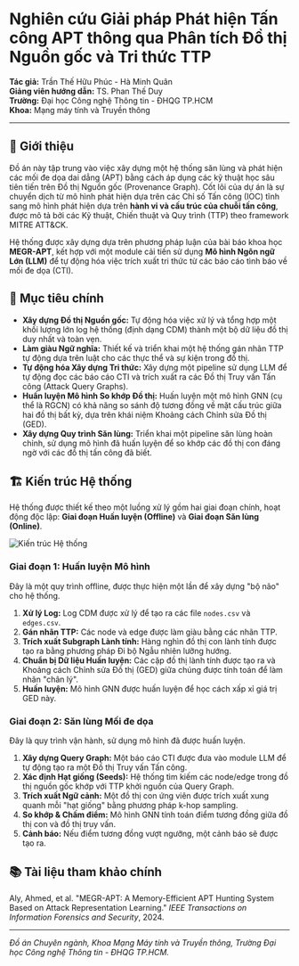 # Nghiên cứu Giải pháp Phát hiện Tấn công APT thông qua Phân tích Đồ thị Nguồn gốc và Tri thức TTP

**Tác giả:** Trần Thế Hữu Phúc - Hà Minh Quân  
**Giảng viên hướng dẫn:** TS. Phan Thế Duy  
**Trường:** Đại học Công nghệ Thông tin - ĐHQG TP.HCM  
**Khoa:** Mạng máy tính và Truyền thông

---

## 📌 Giới thiệu

Đồ án này tập trung vào việc xây dựng một hệ thống săn lùng và phát hiện các mối đe dọa dai dẳng (APT) bằng cách áp dụng các kỹ thuật học sâu tiên tiến trên Đồ thị Nguồn gốc (Provenance Graph). Cốt lõi của dự án là sự chuyển dịch từ mô hình phát hiện dựa trên các Chỉ số Tấn công (IOC) tĩnh sang mô hình phát hiện dựa trên **hành vi và cấu trúc của chuỗi tấn công**, được mô tả bởi các Kỹ thuật, Chiến thuật và Quy trình (TTP) theo framework MITRE ATT&CK.

Hệ thống được xây dựng dựa trên phương pháp luận của bài báo khoa học **MEGR-APT**, kết hợp với một module cải tiến sử dụng **Mô hình Ngôn ngữ Lớn (LLM)** để tự động hóa việc trích xuất tri thức từ các báo cáo tình báo về mối đe dọa (CTI).

## 🎯 Mục tiêu chính

- **Xây dựng Đồ thị Nguồn gốc:** Tự động hóa việc xử lý và tổng hợp một khối lượng lớn log hệ thống (định dạng CDM) thành một bộ dữ liệu đồ thị duy nhất và toàn vẹn.
- **Làm giàu Ngữ nghĩa:** Thiết kế và triển khai một hệ thống gán nhãn TTP tự động dựa trên luật cho các thực thể và sự kiện trong đồ thị.
- **Tự động hóa Xây dựng Tri thức:** Xây dựng một pipeline sử dụng LLM để tự động đọc các báo cáo CTI và trích xuất ra các Đồ thị Truy vấn Tấn công (Attack Query Graphs).
- **Huấn luyện Mô hình So khớp Đồ thị:** Huấn luyện một mô hình GNN (cụ thể là RGCN) có khả năng so sánh độ tương đồng về mặt cấu trúc giữa hai đồ thị bất kỳ, dựa trên khái niệm Khoảng cách Chỉnh sửa Đồ thị (GED).
- **Xây dựng Quy trình Săn lùng:** Triển khai một pipeline săn lùng hoàn chỉnh, sử dụng mô hình đã huấn luyện để so khớp các đồ thị con đáng ngờ với các đồ thị tấn công đã biết.

## 🏗️ Kiến trúc Hệ thống

Hệ thống được thiết kế theo một luồng xử lý gồm hai giai đoạn chính, hoạt động độc lập: **Giai đoạn Huấn luyện (Offline)** và **Giai đoạn Săn lùng (Online)**.

![Kiến trúc Hệ thống](images/System-Structure.png)

### Giai đoạn 1: Huấn luyện Mô hình
Đây là một quy trình offline, được thực hiện một lần để xây dựng "bộ não" cho hệ thống.
1.  **Xử lý Log:** Log CDM được xử lý để tạo ra các file `nodes.csv` và `edges.csv`.
2.  **Gán nhãn TTP:** Các node và edge được làm giàu bằng các nhãn TTP.
3.  **Trích xuất Subgraph Lành tính:** Hàng nghìn đồ thị con lành tính được tạo ra bằng phương pháp Đi bộ Ngẫu nhiên lưỡng hướng.
4.  **Chuẩn bị Dữ liệu Huấn luyện:** Các cặp đồ thị lành tính được tạo ra và Khoảng cách Chỉnh sửa Đồ thị (GED) giữa chúng được tính toán để làm nhãn "chân lý".
5.  **Huấn luyện:** Mô hình GNN được huấn luyện để học cách xấp xỉ giá trị GED này.

### Giai đoạn 2: Săn lùng Mối đe dọa
Đây là quy trình vận hành, sử dụng mô hình đã được huấn luyện.
1.  **Xây dựng Query Graph:** Một báo cáo CTI được đưa vào module LLM để tự động tạo ra một Đồ thị Truy vấn Tấn công.
2.  **Xác định Hạt giống (Seeds):** Hệ thống tìm kiếm các node/edge trong đồ thị nguồn gốc khớp với TTP khởi nguồn của Query Graph.
3.  **Trích xuất Ngữ cảnh:** Một đồ thị con ứng viên được trích xuất xung quanh mỗi "hạt giống" bằng phương pháp k-hop sampling.
4.  **So khớp & Chấm điểm:** Mô hình GNN tính toán điểm tương đồng giữa đồ thị con và đồ thị truy vấn.
5.  **Cảnh báo:** Nếu điểm tương đồng vượt ngưỡng, một cảnh báo sẽ được tạo ra.


## 📚 Tài liệu tham khảo chính
Aly, Ahmed, et al. "MEGR-APT: A Memory-Efficient APT Hunting System Based on Attack Representation Learning." *IEEE Transactions on Information Forensics and Security*, 2024.

---
*Đồ án Chuyên ngành, Khoa Mạng Máy tính và Truyền thông, Trường Đại học Công nghệ Thông tin - ĐHQG TP.HCM.*

